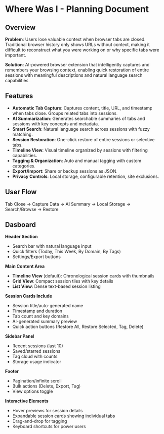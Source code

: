 # Where Was I - Planning Document

## Overview

**Problem**: Users lose valuable context when browser tabs are closed. Traditional browser history only shows URLs without context, making it difficult to reconstruct what you were working on or why specific tabs were important.

**Solution**: AI-powered browser extension that intelligently captures and remembers your browsing context, enabling quick restoration of entire sessions with meaningful descriptions and natural language search capabilities.

## Features

- **Automatic Tab Capture**: Captures content, title, URL, and timestamp when tabs close. Groups related tabs into sessions.
- **AI Summarization**: Generates searchable summaries of tabs and sessions with key concepts and metadata.
- **Smart Search**: Natural language search across sessions with fuzzy matching.
- **Session Restoration**: One-click restore of entire sessions or selective tabs.
- **Timeline View**: Visual timeline organized by sessions with filtering capabilities.
- **Tagging & Organization**: Auto and manual tagging with custom categories.
- **Export/Import**: Share or backup sessions as JSON.
- **Privacy Controls**: Local storage, configurable retention, site exclusions.

## User Flow

Tab Close → Capture Data → AI Summary → Local Storage → Search/Browse → Restore

## Dasboard

**Header Section**

- Search bar with natural language input
- Quick filters (Today, This Week, By Domain, By Tags)
- Settings/Export buttons

**Main Content Area**

- **Timeline View** (default): Chronological session cards with thumbnails
- **Grid View**: Compact session tiles with key details
- **List View**: Dense text-based session listing

**Session Cards Include**

- Session title/auto-generated name
- Timestamp and duration
- Tab count and key domains
- AI-generated summary preview
- Quick action buttons (Restore All, Restore Selected, Tag, Delete)

**Sidebar Panel**

- Recent sessions (last 10)
- Saved/starred sessions
- Tag cloud with counts
- Storage usage indicator

**Footer**

- Pagination/infinite scroll
- Bulk actions (Delete, Export, Tag)
- View options toggle

**Interactive Elements**

- Hover previews for session details
- Expandable session cards showing individual tabs
- Drag-and-drop for tagging
- Keyboard shortcuts for power users

